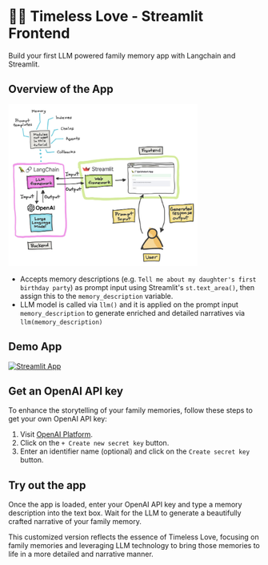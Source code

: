 # 🦜🔗 Timeless Love - Streamlit Frontend

Build your first LLM powered family memory app with Langchain and Streamlit.

## Overview of the App

<img src="diagram.jpg" width="75%">

- Accepts memory descriptions (e.g. `Tell me about my daughter's first birthday party`) as prompt input using Streamlit's `st.text_area()`, then assign this to the `memory_description` variable.
- LLM model is called via `llm()` and it is applied on the prompt input `memory_description` to generate enriched and detailed narratives via `llm(memory_description)`

## Demo App

[![Streamlit App](https://static.streamlit.io/badges/streamlit_badge_black_white.svg)](https://timeless-love.streamlit.app/)

## Get an OpenAI API key

To enhance the storytelling of your family memories, follow these steps to get your own OpenAI API key:
1. Visit [OpenAI Platform](https://platform.openai.com/account/api-keys).
2. Click on the `+ Create new secret key` button.
3. Enter an identifier name (optional) and click on the `Create secret key` button.

## Try out the app

Once the app is loaded, enter your OpenAI API key and type a memory description into the text box. Wait for the LLM to generate a beautifully crafted narrative of your family memory.

This customized version reflects the essence of Timeless Love, focusing on family memories and leveraging LLM technology to bring those memories to life in a more detailed and narrative manner.
